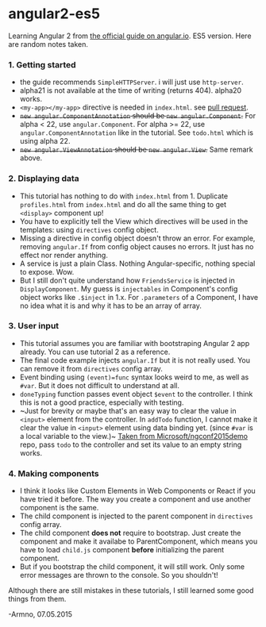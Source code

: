 # angular2-es5

Learning Angular 2 from [the official guide on angular.io](https://angular.io/docs/js/latest/guide/). ES5 version. Here are random notes taken.

### 1. Getting started

- the guide recommends `SimpleHTTPServer`. i will just use `http-server`.
- alpha21 is not available at the time of writing (returns 404). alpha20 works.
- `<my-app></my-app>` directive is needed in `index.html`. see [pull request](https://github.com/angular/angular.io/issues/94).
- ~~`new angular.ComponentAnnotation` should be `new angular.Component`.~~ For alpha < 22, use `angular.Component`. For alpha >= 22, use `angular.ComponentAnnotation` like in the tutorial. See `todo.html` which is using alpha 22.
- ~~`new angular.ViewAnnotation` should be `new angular.View`.~~ Same remark above.

### 2. Displaying data

- This tutorial has nothing to do with `index.html` from 1. Duplicate `profiles.html` from `index.html` and do all the same thing to get `<display>` component up!
- You have to explicitly tell the View which directives will be used in the templates: using `directives` config object.
- Missing a directive in config object doesn't throw an error. For example, removing `angular.If` from config object causes no errors. It just has no effect nor render anything.
- A service is just a plain Class. Nothing Angular-specific, nothing special to expose. Wow.
- But I still don't quite understand how `FriendsService` is injected in `DisplayComponent`. My guess is `injectables` in Component's config object works like `.$inject` in 1.x. For `.parameters` of a Component, I have no idea what it is and why it has to be an array of array.

### 3. User input

- This tutorial assumes you are familiar with bootstraping Angular 2 app already. You can use tutorial 2 as a reference.
- The final code example injects `angular.If` but it is not really used. You can remove it from `directives` config array.
- Event binding using `(event)=func` syntax looks weird to me, as well as `#var`. But it does not difficult to understand at all.
- `doneTyping` function passes event object `$event` to the controller. I think this is not a good practice, especially with testing.
- ~Just for brevity or maybe that's an easy way to clear the value in `<input>` element from the controller. In `addTodo` function, I cannot make it clear the value in `<input>` element using data binding yet. (since `#var` is a local variable to the view.)~ [Taken from Microsoft/ngconf2015demo](https://github.com/Microsoft/ngconf2015demo) repo, pass `todo` to the controller and set its value to an empty string works.

### 4. Making components

- I think it looks like Custom Elements in Web Components or React if you have tried it before. The way you create a component and use another component is the same.
- The child component is injected to the parent component in `directives` config array.
- The child component **does not** require to bootstrap. Just create the component and make it availabe to ParentComponent, which means you have to load `child.js` component **before** initializing the parent component.
- But if you bootstrap the child component, it will still work. Only some error messages are thrown to the console. So you shouldn't!

Although there are still mistakes in these tutorials, I still learned some good things from them.

-Armno, 07.05.2015